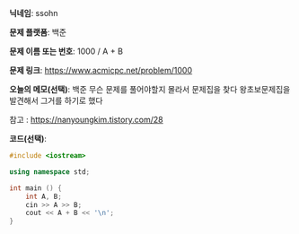 **닉네임**: ssohn

**문제 플랫폼**: 백준

**문제 이름 또는 번호**:  1000 / A + B

**문제 링크**: https://www.acmicpc.net/problem/1000

**오늘의 메모(선택)**: 백준 무슨 문제를 풀어야할지 몰라서 문제집을 찾다 왕초보문제집을 발견해서 그거를 하기로 했다

참고 : https://nanyoungkim.tistory.com/28

**코드(선택)**:

```c++
#include <iostream>

using namespace std;

int main () {
	int A, B;
	cin >> A >> B;
	cout << A + B << '\n';
}
```
